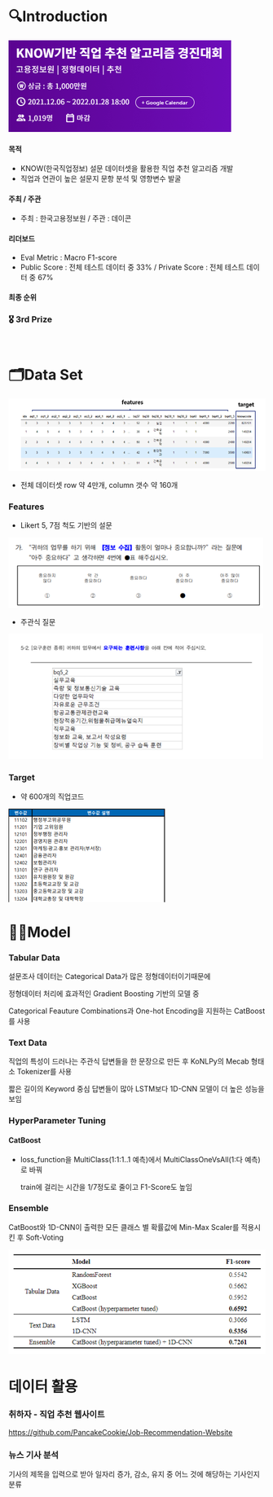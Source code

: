 # 🔍Introduction
<img src = "images/intro.png" >

#### 목적
- KNOW(한국직업정보) 설문 데이터셋을 활용한 직업 추천 알고리즘 개발
- 직업과 연관이 높은 설문지 문항 분석 및 영향변수 발굴
#### 주최 / 주관
- 주최 : 한국고용정보원  /  주관 : 데이콘


#### 리더보드
- Eval Metric : Macro F1-score
- Public Score : 전체 테스트 데이터 중 33% / Private Score : 전체 테스트 데이터 중 67%

#### 최종 순위
### 🎖 3rd Prize

<br/>

# 🗂Data Set
<img src = "images/dataset.png" >

- 전체 데이터셋 row 약 4만개, column 갯수 약 160개

### Features
- Likert 5, 7점 척도 기반의 설문
<img src = "images/5point2.png" >

- 주관식 질문
<img src = "images/text2.png"   >

### Target 
- 약 600개의 직업코드 

<img src = "images/targets.png" >

<br/>

# 🧑‍💻Model

### Tabular Data
설문조사 데이터는 Categorical Data가 많은 정형데이터이기때문에

정형데이터 처리에 효과적인 Gradient Boosting 기반의 모델 중 

Categorical Feauture Combinations과 One-hot Encoding을 지원하는 CatBoost를 사용

### Text Data
직업의 특성이 드러나는 주관식 답변들을 한 문장으로 만든 후 KoNLPy의 Mecab 형태소 Tokenizer를 사용

짧은 길이의 Keyword 중심 답변들이 많아 LSTM보다 1D-CNN 모델이 더 높은 성능을 보임

### HyperParameter Tuning
#### CatBoost
- loss_function을 MultiClass(1:1:1..1 예측)에서 MultiClassOneVsAll(1:다 예측)로 바꿔

    train에 걸리는 시간을 1/7정도로 줄이고 F1-Score도 높임
    
### Ensemble
CatBoost와 1D-CNN이 출력한 모든 클래스 별 확률값에 
Min-Max Scaler를 적용시킨 후 Soft-Voting

<img src = "images/result.png">

<br/>

# 데이터 활용
### 취하자 - 직업 추천 웹사이트
https://github.com/PancakeCookie/Job-Recommendation-Website

### 뉴스 기사 분석
기사의 제목을 입력으로 받아 일자리 증가, 감소, 유지 중 어느 것에 해당하는 기사인지 분류 


